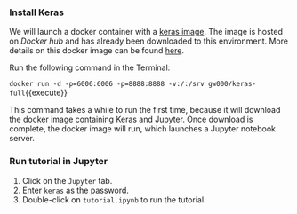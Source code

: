 ### Install Keras

We will launch a docker container with a [keras image](https://hub.docker.com/r/gw000/keras-full/). The image is hosted on *Docker hub* and has already been downloaded to this environment. More details on this docker image can be found [here](http://gw.tnode.com/docker/keras-full/).

Run the following command in the Terminal:

`docker run -d -p=6006:6006 -p=8888:8888 -v:/:/srv gw000/keras-full`{{execute}}

This command takes a while to run the first time, because it will download the docker image containing Keras and Jupyter. Once download is complete, the docker image will run, which launches a Jupyter notebook server.

### Run tutorial in Jupyter

1. Click on the `Jupyter` tab.
2. Enter `keras` as the password.
3. Double-click on `tutorial.ipynb` to run the tutorial.
